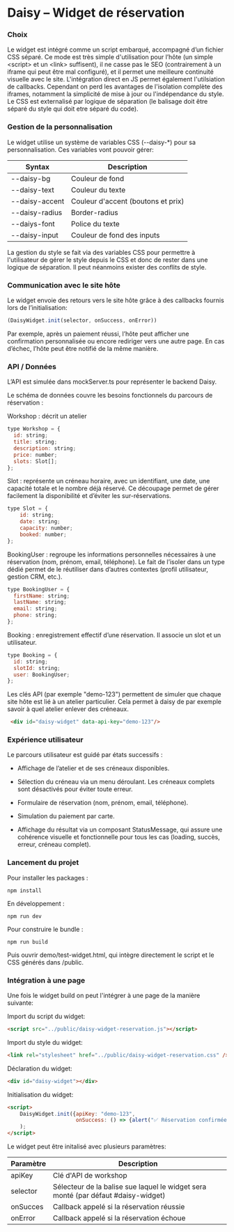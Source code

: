 # Daisy – Widget de réservation
### Choix

Le widget est intégré comme un script embarqué, accompagné d’un fichier CSS séparé. Ce mode est très simple d'utilisation pour l’hôte (un simple \<script\> et un \<link\> suffisent), il ne casse pas le SEO (contrairement à un iframe qui peut être mal configuré), et il permet une meilleure continuité visuelle avec le site. L'intégration direct en JS permet également l'utilsiation de callbacks.
Cependant on perd les avantages de l'isolation complète des iframes, notamment la simplicité de mise à jour ou l'indépendance du style.
Le CSS est externalisé par logique de séparation (le balisage doit être séparé du style qui doit etre séparé du code).

### Gestion de la personnalisation

Le widget utilise un système de variables CSS (--daisy-*) pour sa personnalisation.
Ces variables vont pouvoir gérer:

| Syntax         | Description                |
|----------------|----------------------------|
| --daisy-bg     | Couleur de fond      | 
| --daisy-text   | Couleur du texte     | 
| --daisy-accent | Couleur d'accent (boutons et prix) | 
| --daisy-radius | Border-radius              | 
| --daiys-font   | Police du texte            | 
| --daisy-input  | Couleur de fond des inputs | 

La gestion du style se fait via des variables CSS pour permettre à l'utilisateur de gérer le style depuis le CSS et donc de rester dans une logique de séparation.
Il peut néanmoins exister des conflits de style.

### Communication avec le site hôte

Le widget envoie des retours vers le site hôte grâce à des callbacks fournis lors de l’initialisation:
```js
(DaisyWidget.init(selector, onSuccess, onError))
```
Par exemple, après un paiement réussi, l’hôte peut afficher une confirmation personnalisée ou encore rediriger vers une autre page. En cas d’échec, l’hôte peut être notifié de la même manière.

### API / Données

L’API est simulée dans mockServer.ts pour représenter le backend Daisy.

Le schéma de données couvre les besoins fonctionnels du parcours de réservation :

Workshop : décrit un atelier
```js
type Workshop = {
  id: string;
  title: string;
  description: string;
  price: number;
  slots: Slot[];
};
```
Slot : représente un créneau horaire, avec un identifiant, une date, une capacité totale et le nombre déjà réservé. Ce découpage permet de gérer facilement la disponibilité et d’éviter les sur-réservations.
```js
type Slot = {
    id: string;
    date: string;
    capacity: number;
    booked: number;
};
```
BookingUser : regroupe les informations personnelles nécessaires à une réservation (nom, prénom, email, téléphone). Le fait de l’isoler dans un type dédié permet de le réutiliser dans d’autres contextes (profil utilisateur, gestion CRM, etc.).
```js
type BookingUser = {
  firstName: string;
  lastName: string;
  email: string;
  phone: string;
};
```
Booking : enregistrement effectif d’une réservation. Il associe un slot et un utilisateur.
```js
type Booking = {
  id: string;
  slotId: string;
  user: BookingUser;
};
```
Les clés API (par exemple "demo-123") permettent de simuler que chaque site hôte est lié à un atelier particulier. Cela permet à daisy de par exemple savoir à quel atelier enlever des créneaux.
```html
 <div id="daisy-widget" data-api-key="demo-123"/>
```
### Expérience utilisateur

Le parcours utilisateur est guidé par états successifs :

- Affichage de l’atelier et de ses créneaux disponibles.

- Sélection du créneau via un menu déroulant. Les créneaux complets sont désactivés pour éviter toute erreur.

- Formulaire de réservation (nom, prénom, email, téléphone).

- Simulation du paiement par carte.

- Affichage du résultat via un composant StatusMessage, qui assure une cohérence visuelle et fonctionnelle pour tous les cas (loading, succès, erreur, créneau complet).

### Lancement du projet
Pour installer les packages :
```
npm install
```
En développement :
```
npm run dev
```
Pour construire le bundle :
```
npm run build
```

Puis ouvrir demo/test-widget.html, qui intègre directement le script et le CSS générés dans /public.

### Intégration à une page
Une fois le widget build on peut l'intégrer à une page de la manière suivante:


Import du script du widget:
```html
<script src="../public/daisy-widget-reservation.js"></script>
```
Import du style du widget:
```html
<link rel="stylesheet" href="../public/daisy-widget-reservation.css" />
```
Déclaration du widget:
```html
<div id="daisy-widget"></div>
```
Initialisation du widget:
```html
<script>
    DaisyWidget.init({apiKey: "demo-123",
                      onSuccess: () => {alert("✅ Réservation confirmée ! Vous recevrez un email de confirmation sous peu.")}}
    );
</script>
```

Le widget peut être initalisé avec plusieurs paramètres:

| Paramètre | Description                                                                       |
|-----------|-----------------------------------------------------------------------------------|
| apiKey    | Clé d'API de workshop                                                             | 
| selector  | Sélecteur de la balise sue laquel le widget sera monté (par défaut #daisy-widget) | 
| onSucces  | Callback appelé si la réservation réussie                                         | 
| onError   | Callback appelé si la réservation échoue                                          |